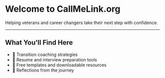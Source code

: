 # Welcome to CallMeLink.org

Helping veterans and career changers take their next step with confidence.

---

## What You'll Find Here

- 🎯 Transition coaching strategies
- 📄 Resume and interview preparation tools
- 🧰 Free templates and downloadable resources
- 📝 Reflections from the journey
